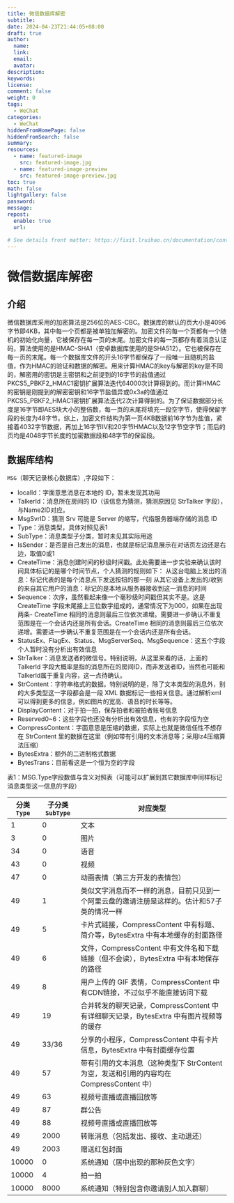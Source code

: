 ```yaml
---
title: 微信数据库解密
subtitle:
date: 2024-04-23T21:44:05+08:00
draft: true
author:
  name:
  link:
  email:
  avatar:
description:
keywords:
license:
comment: false
weight: 0
tags:
  - WeChat
categories:
  - WeChat
hiddenFromHomePage: false
hiddenFromSearch: false
summary:
resources:
  - name: featured-image
    src: featured-image.jpg
  - name: featured-image-preview
    src: featured-image-preview.jpg
toc: true
math: false
lightgallery: false
password:
message:
repost:
  enable: true
  url:

# See details front matter: https://fixit.lruihao.cn/documentation/content/#front-matter
---
```


<!--more-->

# 微信数据库解密

## 介绍

微信数据库采用的加密算法是256位的AES-CBC。数据库的默认的页大小是4096字节即4KB，其中每一个页都是被单独加解密的。加密文件的每一个页都有一个随机的初始化向量，它被保存在每一页的末尾。加密文件的每一页都存有着消息认证码，算法使用的是HMAC-SHA1（安卓数据库使用的是SHA512）。它也被保存在每一页的末尾。每一个数据库文件的开头16字节都保存了一段唯一且随机的盐值，作为HMAC的验证和数据的解密。用来计算HMAC的key与解密的key是不同的，解密用的密钥是主密钥和之前提到的16字节的盐值通过PKCS5_PBKF2_HMAC1密钥扩展算法迭代64000次计算得到的。而计算HMAC的密钥是刚提到的解密密钥和16字节盐值异或0x3a的值通过PKCS5_PBKF2_HMAC1密钥扩展算法迭代2次计算得到的。为了保证数据部分长度是16字节即AES块大小的整倍数，每一页的末尾将填充一段空字节，使得保留字段的长度为48字节。综上，加密文件结构为第一页4KB数据前16字节为盐值，紧接着4032字节数据，再加上16字节IV和20字节HMAC以及12字节空字节；而后的页均是4048字节长度的加密数据段和48字节的保留段。

## 数据库结构

`MSG`（聊天记录核心数据库）,字段如下：
- localId：字面意思消息在本地的 ID，暂未发现其功用
- TalkerId：消息所在房间的 ID（该信息为猜测，猜测原因见 StrTalker 字段），与Name2ID对应。
- MsgSvrID：猜测 Srv 可能是 Server 的缩写，代指服务器端存储的消息 ID
- Type：消息类型，具体对照见表1
- SubType：消息类型子分类，暂时未见其实际用途
- IsSender：是否是自己发出的消息，也就是标记消息展示在对话页左边还是右边，取值0或1
- CreateTime：消息创建时间的秒级时间戳。此处需要进一步实验来确认该时间具体标记的是哪个时间节点，个人猜测的规则如下：
从这台电脑上发出的消息：标记代表的是每个消息点下发送按钮的那一刻
从其它设备上发出的/收到的来自其它用户的消息：标记的是本地从服务器接收到这一消息的时间
- Sequence：次序，虽然看起来像一个毫秒级时间戳但其实不是。这是CreateTime 字段末尾接上三位数字组成的，通常情况下为000，如果在出现两条- CreateTime 相同的消息则最后三位依次递增。需要进一步确认不重复范围是在一个会话内还是所有会话。CreateTime 相同的消息则最后三位依次递增。需要进一步确认不重复范围是在一个会话内还是所有会话。
- StatusEx、FlagEx、Status、MsgServerSeq、MsgSequence：这五个字段个人暂时没有分析出有效信息
- StrTalker：消息发送者的微信号。特别说明，从这里来看的话，上面的TalkerId 字段大概率是指的消息所在的房间ID，而非发送者ID，当然也可能和TalkerId属于重复内容，这一点待确认。
- StrContent：字符串格式的数据。特别说明的是，除了文本类型的消息外，别的大多类型这一字段都会是一段 XML 数据标记一些相关信息。通过解析xml可以得到更多的信息，例如图片的宽高、语音的时长等等。
- DisplayContent：对于拍一拍，保存拍者和被拍者账号信息
- Reserved0~6：这些字段也还没有分析出有效信息，也有的字段恒为空
- CompressContent：字面意思是压缩的数据，实际上也就是微信任性不想存在 StrContent 里的数据在这里（例如带有引用的文本消息等；采用lz4压缩算法压缩）
- BytesExtra：额外的二进制格式数据
- BytesTrans：目前看这是一个恒为空的字段

表1：MSG.Type字段数值与含义对照表（可能可以扩展到其它数据库中同样标记消息类型这一信息的字段）

| 分类`Type` | 子分类`SubType` | 对应类型                                                     |
| ---------- | --------------- | ------------------------------------------------------------ |
| 1          | 0               | 文本                                                         |
| 3          | 0               | 图片                                                         |
| 34         | 0               | 语音                                                         |
| 43         | 0               | 视频                                                         |
| 47         | 0               | 动画表情（第三方开发的表情包）                               |
| 49         | 1               | 类似文字消息而不一样的消息，目前只见到一个阿里云盘的邀请注册是这样的。估计和57子类的情况一样 |
| 49         | 5               | 卡片式链接，CompressContent 中有标题、简介等，BytesExtra 中有本地缓存的封面路径 |
| 49         | 6               | 文件，CompressContent 中有文件名和下载链接（但不会读），BytesExtra 中有本地保存的路径 |
| 49         | 8               | 用户上传的 GIF 表情，CompressContent 中有CDN链接，不过似乎不能直接访问下载 |
| 49         | 19              | 合并转发的聊天记录，CompressContent 中有详细聊天记录，BytesExtra 中有图片视频等的缓存 |
| 49         | 33/36           | 分享的小程序，CompressContent 中有卡片信息，BytesExtra 中有封面缓存位置 |
| 49         | 57              | 带有引用的文本消息（这种类型下 StrContent 为空，发送和引用的内容均在 CompressContent 中） |
| 49         | 63              | 视频号直播或直播回放等                                       |
| 49         | 87              | 群公告                                                       |
| 49         | 88              | 视频号直播或直播回放等                                       |
| 49         | 2000            | 转账消息（包括发出、接收、主动退还）                         |
| 49         | 2003            | 赠送红包封面                                                 |
| 10000      | 0               | 系统通知（居中出现的那种灰色文字）                           |
| 10000      | 4               | 拍一拍                                                       |
| 10000      | 8000            | 系统通知（特别包含你邀请别人加入群聊）                       |
